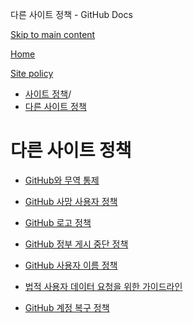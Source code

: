 다른 사이트 정책 - GitHub Docs

[Skip to main content](#main-content)

[Home](/ko)

[Site policy](/ko/site-policy)

* [사이트 정책](/ko/site-policy)/
* [다른 사이트 정책](/ko/site-policy/other-site-policies)

다른 사이트 정책
==========

* [GitHub와 무역 통제](/ko/site-policy/other-site-policies/github-and-trade-controls)

* [GitHub 사망 사용자 정책](/ko/site-policy/other-site-policies/github-deceased-user-policy)

* [GitHub 로고 정책](/ko/site-policy/other-site-policies/github-logo-policy)

* [GitHub 정부 게시 중단 정책](/ko/site-policy/other-site-policies/github-government-takedown-policy)

* [GitHub 사용자 이름 정책](/ko/site-policy/other-site-policies/github-username-policy)

* [법적 사용자 데이터 요청을 위한 가이드라인](/ko/site-policy/other-site-policies/guidelines-for-legal-requests-of-user-data)

* [GitHub 계정 복구 정책](/ko/site-policy/other-site-policies/github-account-recovery-policy)
